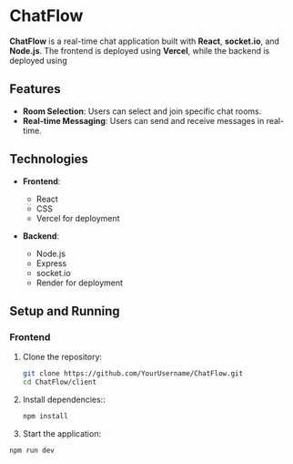 # ChatFlow

**ChatFlow** is a real-time chat application built with **React**, **socket.io**, and **Node.js**. The frontend is deployed using **Vercel**, while the backend is deployed using 

## Features

- **Room Selection**: Users can select and join specific chat rooms.
- **Real-time Messaging**: Users can send and receive messages in real-time.

## Technologies

- **Frontend**: 
  - React
  - CSS
  - Vercel for deployment

- **Backend**:
  - Node.js
  - Express
  - socket.io
  - Render for deployment

## Setup and Running

### Frontend

1. Clone the repository:
   ```bash
   git clone https://github.com/YourUsername/ChatFlow.git
   cd ChatFlow/client
2. Install dependencies::
   ```bash
   npm install
   
3. Start the application:
  ```bash
npm run dev
